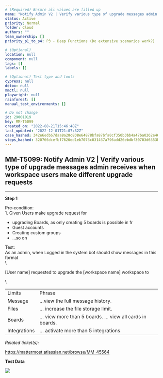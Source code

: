 ```yaml
---
# (Required) Ensure all values are filled up
name: "Notify Admin V2 | Verify various type of upgrade messages admin receives when workspace users make different upgrade requests"
status: Active
priority: Normal
folder: Cloud
authors: ""
team_ownership: []
priority_p1_to_p4: P3 - Deep Functions (Do extensive scenarios work?)

# (Optional)
location: null
component: null
tags: []
labels: []

# (Optional) Test type and tools
cypress: null
detox: null
mmctl: null
playwright: null
rainforest: []
manual_test_environments: []

# Do not change
id: 29001019
key: MM-T5099
created_on: "2022-08-21T15:46:48Z"
last_updated: "2022-12-01T21:07:32Z"
case_hashed: 342e6edb67daa8a20c838e64878bfa87bfa0cf350b3bb4a47ba0262e467c7bf2b6e7c8fb90391e35acfba8d0cb64af46
steps_hashed: 320766dcefbf7626ed1eb7073c031437a796add26ebdbf30703d6353b9b8431f0c9afb81b325b716f5644ef2282c15f3
---
```


<!-- (Auto-generated) Based on frontmatter's "key" and "name" -->

## MM-T5099: Notify Admin V2 | Verify various type of upgrade messages admin receives when workspace users make different upgrade requests

---

**Step 1**

Pre-condition:\
1\. Given Users make upgrade request for

- upgrading Boards, as only creating 5 boards is possible in fr
- Guest accounts
- Creating custom groups
- ...so on

Test:\
As an admin, when Logged in the system bot should show messages in this format\
\\

\[User name] requested to upgrade the \[workspace name] workspace to

\\

|              |                                                        |
| ------------ | ------------------------------------------------------ |
| Limits       | Phrase                                                 |
| Message      | …view the full message history.                        |
| Files        | … increase the file storage limit.                     |
| Boards       | … view more than 5 boards. … view all cards in boards. |
| Integrations | … activate more than 5 integrations                    |

_Related ticket(s):_

<https://mattermost.atlassian.net/browse/MM-45564>

**Test Data**

![](https://smartbear-tm4j-prod-us-west-2-attachment-rich-text.s3.us-west-2.amazonaws.com/embedded-f3277290f945470c4add5d21ef3dc7ca7b74388fc7152bfb6b99ae58c66a95a8-1661095546200-1661095546200.png)
